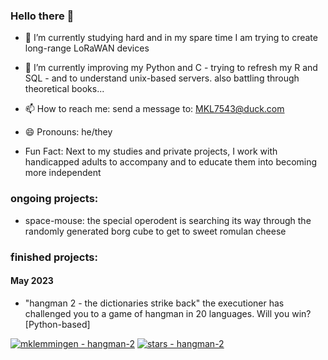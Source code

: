 ### Hello there 👋

- 🔭 I’m currently studying hard and in my spare time I am trying to create long-range LoRaWAN devices
     
- 🌱 I’m currently improving my Python and C - trying to refresh my R and SQL - and to understand unix-based servers. also battling through theoretical books... 

- 📫 How to reach me: send a message to: MKL7543@duck.com
- 😄 Pronouns: he/they

- Fun Fact: Next to my studies and private projects, I work with handicapped adults to accompany and to educate them into becoming more independent 

### ongoing projects:
- space-mouse: the special operodent is searching its way through the randomly generated borg cube to get to sweet romulan cheese
### finished projects:
#### May 2023
- "hangman 2 - the dictionaries strike back"
  the executioner has challenged you to a game of hangman in 20 languages. Will you win? [Python-based]
  
[![mklemmingen - hangman-2](https://img.shields.io/static/v1?label=mklemmingen&message=hangman-2&color=blue&logo=github)](https://github.com/mklemmingen/hangman-2 "Go to GitHub repo")
[![stars - hangman-2](https://img.shields.io/github/stars/mklemmingen/hangman-2?style=social)](https://github.com/mklemmingen/hangman-2)

